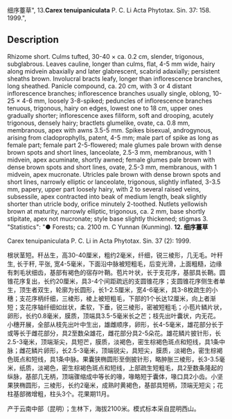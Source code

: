 细序薹草",
13.**Carex tenuipaniculata** P. C. Li Acta Phytotax. Sin. 37: 158. 1999.",

## Description
Rhizome short. Culms tufted, 30-40 × ca. 0.2 cm, slender, trigonous, subglabrous. Leaves cauline, longer than culms, flat, 4-5 mm wide, hairy along midvein abaxially and later glabrescent, scabrid adaxially; persistent sheaths brown. Involucral bracts leafy, longer than inflorescence branches, long sheathed. Panicle compound, ca. 20 cm, with 3 or 4 distant inflorescence branches; inflorescence branches usually single, oblong, 10-25 × 4-6 mm, loosely 3-8-spiked; peduncles of inflorescence branches tenuous, trigonous, hairy on edges, lowest one to 18 cm, upper ones gradually shorter; inflorescence axes filiform, soft and drooping, acutely trigonous, densely hairy; bractlets glumelike, ovate, ca. 0.8 mm, membranous, apex with awns 3.5-5 mm. Spikes bisexual, androgynous, arising from cladoprophylls, patent, 4-5 mm; male part of spike as long as female part; female part 2-5-flowered; male glumes pale brown with dense brown spots and short lines, lanceolate, 2.5-3 mm, membranous, with 1 midvein, apex acuminate, shortly awned; female glumes pale brown with dense brown spots and short lines, ovate, 2.5-3 mm, membranous, with 1 midvein, apex mucronate. Utricles pale brown with dense brown spots and short lines, narrowly elliptic or lanceolate, trigonous, slightly inflated, 3-3.5 mm, papery, upper part loosely hairy, with 2 to several raised veins, subsessile, apex contracted into beak of medium length, beak slightly shorter than utricle body, orifice minutely 2-toothed. Nutlets yellowish brown at maturity, narrowly elliptic, trigonous, ca. 2 mm, base shortly stipitate, apex not mucronate; style base slightly thickened; stigmas 3.
  "Statistics": "● Forests; ca. 2100 m. C Yunnan (Kunming).
**12. 细序薹草**

Carex tenuipaniculata P. C. Li in Acta Phytotax. Sin. 37 (2): 1999.

根状茎短。秆丛生，高30-40厘米，粗约2毫米，纤细，锐三棱形，几无毛。叶秆生, 长于秆, 平张, 宽4-5毫米，下面沿中脉被短粗毛，后变光滑，上面粗糙，边缘有刺毛状细齿，基部有褐色的宿存叶鞘。苞片叶状，长于支花序，基部具长鞘。圆锥花序复出，长约20厘米，具3-4个间距疏远的支圆锥花序；支圆锥花序侧生者单生，顶生者双生，轮廓为长圆形，长1-2.5厘米，宽4-6毫米，具3-8枚疏生的小穗；支花序柄纤细，三棱形，棱上被短粗毛，下部的1个长达12厘米，向上者渐短；支花序轴纤细如丝状，柔软，下垂，锐三棱形，密被短粗毛；小苞片鳞片状，卵形，长约0.8毫米，膜质，顶端具3.5-5毫米长之芒；枝先出叶囊状，内无花。小穗开展，全部从枝先出叶中生出，雄雌顺序，卵形，长4-5毫米，雄花部分长于或等长于雌花部分，具2至数朵雄花，雌花部分具2-5朵花。雄花鳞片披针形，长2.5-3毫米，顶端渐尖，具短芒，膜质，淡褐色，密生棕褐色斑点和短线，具1条中脉；雌花鳞片卵形，长2.5-3毫米，顶端锐尖，具短尖，膜质，淡褐色，密生棕褐色斑点和短线，具1条中脉。果囊狭椭圆形至倒披针形，略肿胀三棱形，长3-3.5毫米，纸质，淡褐色，密生棕褐色斑点和短线，上部疏生短粗毛，具2至数条隆起的纵脉，基部几无柄，顶端骤缩成中等长的喙，喙略短于囊体，喙口具2小齿。小坚果狭椭圆形，三棱形，长约2毫米，成熟时黄褐色，基部具短柄，顶端无短尖；花柱基部微增粗，柱头3个。花果期11月。

产于云南中部（昆明）；生林下，海拔2100米。模式标本采自昆明西山。
